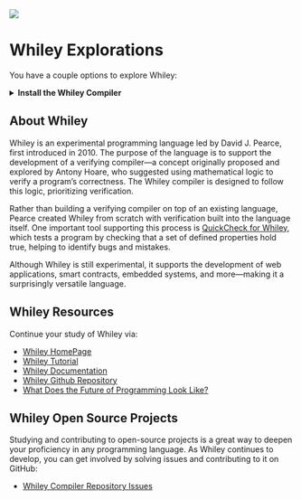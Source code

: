 <img src="https://raw.githubusercontent.com/rtoal/ple/main/docs/resources/whiley-logo-64.png">

# Whiley Explorations

You have a couple options to explore Whiley:

<details><summary><b>Install the Whiley Compiler</b></summary>

To install Whiley, you need to have Java installed beforehand. You may also need Cargo (from Rust) installed, depending on your setup.

After getting both of these dependencies stated, type in the following command:

```
cargo install whiley
```

Afterwards, you can start running scripts. Though a bit cumbersome, to run an example code, copy the code from the scripts folder and paste it into `main.whiley`. Another way is to duplicate one of the files from scripts folder to the src folder and then rename it to `main.whiley` (if you run into issues, delete the existing file first). Then finally, at the root folder (`ple/whiley`), perform the following commands:

```
wy build
wy run
```

</details>

## About Whiley

Whiley is an experimental programming language led by David J. Pearce, first introduced in 2010. The purpose of the language is to support the development of a verifying compiler—a concept originally proposed and explored by Antony Hoare, who suggested using mathematical logic to verify a program’s correctness. The Whiley compiler is designed to follow this logic, prioritizing verification.

Rather than building a verifying compiler on top of an existing language, Pearce created Whiley from scratch with verification built into the language itself. One important tool supporting this process is [QuickCheck for Whiley](https://youtu.be/MLcNhc27Ghw?si=5zL2x4CMF3Cd9zIZ), which tests a program by checking that a set of defined properties hold true, helping to identify bugs and mistakes.

Although Whiley is still experimental, it supports the development of web applications, smart contracts, embedded systems, and more—making it a surprisingly versatile language.

## Whiley Resources

Continue your study of Whiley via:

- [Whiley HomePage](https://whiley.org/)
- [Whiley Tutorial](https://whiley.org/pdfs/GettingStartedWithWhiley.pdf)
- [Whiley Documentation](https://github.com/Whiley/WhileyDocs)
- [Whiley Github Repository](https://github.com/Whiley)
- [What Does the Future of Programming Look Like?](https://youtu.be/1KfZH_jjrG4?si=uxflENPZPn7Va7qH)

## Whiley Open Source Projects

Studying and contributing to open-source projects is a great way to deepen your proficiency in any programming language. As Whiley continues to develop, you can get involved by solving issues and contributing to it on GitHub:

- [Whiley Compiler Repository Issues](https://github.com/Whiley/WhileyCompiler/issues)
